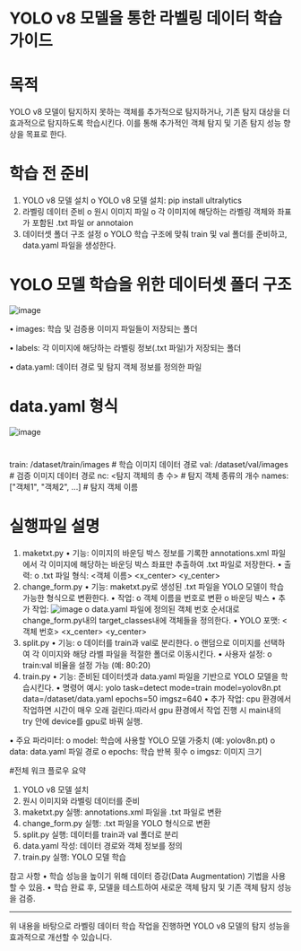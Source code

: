 # YOLO v8 모델을 통한 라벨링 데이터 학습 가이드
# 목적
YOLO v8 모델이 탐지하지 못하는 객체를 추가적으로 탐지하거나, 기존 탐지 대상을 더 효과적으로 탐지하도록 학습시킨다. 이를 통해 추가적인 객체 탐지 및 기존 탐지 성능 향상을 목표로 한다.
# 학습 전 준비
1.	YOLO v8 모델 설치
o	YOLO v8 모델 설치: pip install ultralytics
2.	라벨링 데이터 준비
o	원시 이미지 파일
o	각 이미지에 해당하는 라벨링 객체와 좌표가 포함된 .txt 파일 or annotaion
3.	데이터셋 폴더 구조 설정
o	YOLO 학습 구조에 맞춰 train 및 val 폴더를 준비하고, data.yaml 파일을 생성한다.


# YOLO 모델 학습을 위한 데이터셋 폴더 구조
![image](https://github.com/user-attachments/assets/9f624ad6-81b4-44fb-bfba-e36f5291eda4)

•	images: 학습 및 검증용 이미지 파일들이 저장되는 폴더

•	labels: 각 이미지에 해당하는 라벨링 정보(.txt 파일)가 저장되는 폴더

•	data.yaml: 데이터 경로 및 탐지 객체 정보를 정의한 파일

# data.yaml 형식
![image](https://github.com/user-attachments/assets/4cb4fd69-f49f-497b-a437-3a170dfb9fe3)
#
train: /dataset/train/images  # 학습 이미지 데이터 경로
val: /dataset/val/images      # 검증 이미지 데이터 경로
nc: <탐지 객체의 총 수>      # 탐지 객체 종류의 개수
names: ["객체1", "객체2", ...]  # 탐지 객체 이름
# 실행파일 설명
1. maketxt.py
•	기능: 이미지의 바운딩 박스 정보를 기록한 annotations.xml 파일에서 각 이미지에 해당하는 바운딩 박스 좌표만 추출하여 .txt 파일로 저장한다.
•	출력:
o	.txt 파일 형식:
<객체 이름> <x_center> <y_center> <width> <height>
2. change_form.py
•	기능: maketxt.py로 생성된 .txt 파일을 YOLO 모델이 학습 가능한 형식으로 변환한다.
•	작업:
o	객체 이름을 번호로 변환
o	바운딩 박스 
•	추가 작업:
![image](https://github.com/user-attachments/assets/4ad74961-a5db-4ce0-a336-5d648758df85)
o	data.yaml 파일에 정의된 객체 번호 순서대로 change_form.py내의 target_classes내에 객체들을 정의한다.
•	YOLO 포맷:
<객체 번호> <x_center> <y_center> <width> <height>
3. split.py
•	기능:
o	데이터를 train과 val로 분리한다.
o	랜덤으로 이미지를 선택하여 각 이미지와 해당 라벨 파일을 적절한 폴더로 이동시킨다.
•	사용자 설정:
o	train:val 비율을 설정 가능 (예: 80:20)
4. train.py
•	기능: 준비된 데이터셋과 data.yaml 파일을 기반으로 YOLO 모델을 학습시킨다.
•	명령어 예시:
yolo task=detect mode=train model=yolov8n.pt data=/dataset/data.yaml epochs=50 imgsz=640
•	추가 작업: cpu 환경에서 작업하면 시간이 매우 오래 걸린다.따라서 gpu 환경에서 작업 진행 시 main내의 try 안에 device를 gpu로 바꿔 실행.

•	주요 파라미터:
o	model: 학습에 사용할 YOLO 모델 가중치 (예: yolov8n.pt)
o	data: data.yaml 파일 경로
o	epochs: 학습 반복 횟수
o	imgsz: 이미지 크기

#전체 워크 플로우 요약
1.	YOLO v8 모델 설치
2.	원시 이미지와 라벨링 데이터를 준비
3.	maketxt.py 실행: annotations.xml 파일을 .txt 파일로 변환
4.	change_form.py 실행: .txt 파일을 YOLO 형식으로 변환
5.	split.py 실행: 데이터를 train과 val 폴더로 분리
6.	data.yaml 작성: 데이터 경로와 객체 정보를 정의
7.	train.py 실행: YOLO 모델 학습

참고 사항
•	학습 성능을 높이기 위해 데이터 증강(Data Augmentation) 기법을 사용할 수 있음.
•	학습 완료 후, 모델을 테스트하여 새로운 객체 탐지 및 기존 객체 탐지 성능을 검증.
________________________________________
위 내용을 바탕으로 라벨링 데이터 학습 작업을 진행하면 YOLO v8 모델의 탐지 성능을 효과적으로 개선할 수 있습니다.


